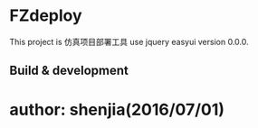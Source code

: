 # FZdeploy

This project is 仿真项目部署工具 use jquery easyui
version 0.0.0.

## Build & development

# author: shenjia(2016/07/01)
